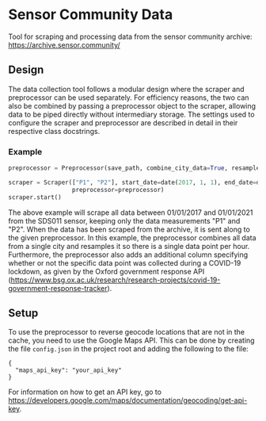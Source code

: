 # Sensor Community Data
Tool for scraping and processing data from the sensor community archive: https://archive.sensor.community/

## Design
The data collection tool follows a modular design where the scraper and preprocessor can be used separately. For efficiency reasons, the two can also be combined by passing a preprocessor object to the scraper, allowing data to be piped directly without intermediary storage. The settings used to configure the scraper and preprocessor are described in detail in their respective class docstrings.

### Example
```python
preprocessor = Preprocessor(save_path, combine_city_data=True, resample_freq="60T", add_lockdown_info=True)

scraper = Scraper(["P1", "P2"], start_date=date(2017, 1, 1), end_date=date(2021, 1, 1), sensor_types=["sds011"], 
                  preprocessor=preprocessor)
scraper.start()
```
The above example will scrape all data between 01/01/2017 and 01/01/2021 from the SDS011 sensor, keeping only the data measurements "P1" and "P2". When the data has been scraped from the archive, it is sent along to the given preprocessor. In this example, the preprocessor combines all data from a single city and resamples it so there is a single data point per hour. Furthermore, the preprocessor also adds an additional column specifying whether or not the specific data point was collected during a COVID-19 lockdown, as given by the Oxford government response API (https://www.bsg.ox.ac.uk/research/research-projects/covid-19-government-response-tracker).

## Setup
To use the preprocessor to reverse geocode locations that are not in the cache, you need to use the Google Maps API. This can be done by creating the file ```config.json``` in the project root and adding the following to the file:

```
{
  "maps_api_key": "your_api_key"
}
```
For information on how to get an API key, go to https://developers.google.com/maps/documentation/geocoding/get-api-key.
